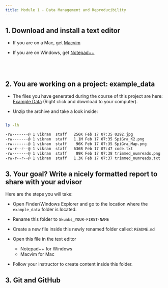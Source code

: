 ```yaml
---
title: Module 1 - Data Management and Reproducibility
---
```


## 1. Download and install a text editor

- If you are on a Mac, get [Macvim](https://github.com/macvim-dev/macvim/releases/tag/snapshot-169)

- If you are on Windows, get [Notepad++](https://notepad-plus-plus.org/downloads/)

<br><br>

## 2. You are working on a project: example_data

- The files you have generated during the course of this project are here:
  [Example Data](Example_Data.zip) (Right click and download to your computer).

- Unzip the archive and take a look inside:

```bash

ls -lh

-rw-------@ 1 vikram  staff   256K Feb 17 07:35 0292.jpg
-rw-------@ 1 vikram  staff   1.1M Feb 17 07:35 SpiGra_K2.png
-rw-------@ 1 vikram  staff    96K Feb 17 07:35 SpiGra_Map.png
-rw-r--r--@ 1 vikram  staff   636B Feb 17 07:47 code.txt
-rw-------@ 1 vikram  staff    89K Feb 17 07:38 trimmed_numreads.png
-rw-r--r--@ 1 vikram  staff   1.3K Feb 17 07:37 trimmed_numreads.txt


```


## 3. Your goal? Write a nicely formatted report to share with your advisor

Here are the steps you will take:

- Open Finder/Windows Explorer and go to the location where the
  ``example_data`` folder is located.

- Rename this folder to ``Skunks_YOUR-FIRST-NAME``

- Create a new file inside this newly renamed folder called: ``README.md``

- Open this file in the text editor
	
	- Notepad++ for Windows
	- Macvim for Mac

- Follow your instructor to create content inside this folder.


## 3. Git and GitHub


